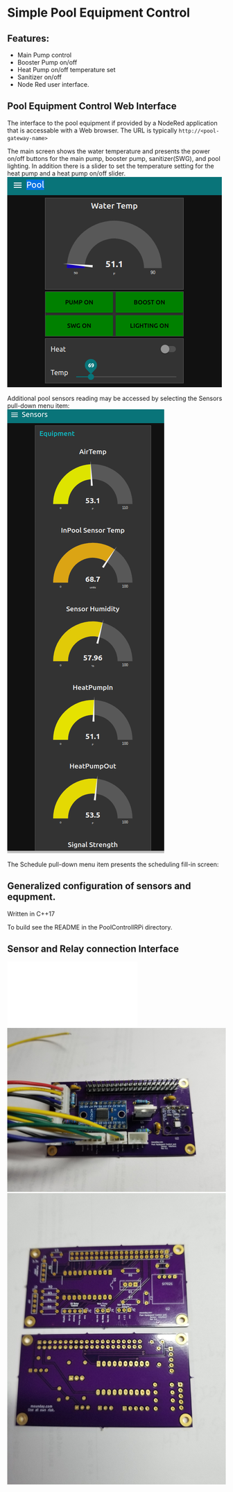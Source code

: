 # Simple Pool Equipment Control
## Features:
- Main Pump control
- Booster Pump on/off
- Heat Pump on/off temperature set
- Sanitizer on/off
- Node Red user interface.

## Pool Equipment Control Web Interface
The interface to the pool equipment if provided by a NodeRed application that is
accessable with a Web browser. The URL is typically 
`http://<pool-gateway-name>`

The main screen shows the water temperature and presents the power on/off buttons for
the main pump, booster pump, sanitizer(SWG), and pool lighting. In addition there
is a slider to set the temperature setting for the heat pump and a heat pump on/off
slider. 
![Main screen](./Hardware/PoolMain.png)

Additional pool sensors reading may be accessed by selecting the Sensors pull-down menu item:
![Sensors](./Hardware/PoolSensors.png)

The Schedule pull-down menu item presents the scheduling fill-in screen:



## Generalized configuration of sensors and equpment.
Written in C++17 

To build see the README in the PoolControllRPi directory.

## Sensor and Relay connection Interface
![Schematic](./Hardware/connectSch.pdf)
![RPi Pin 40](./Hardware/PiConnect.jpg)
![Bare Board](./Hardware/PiBare.jpg)
